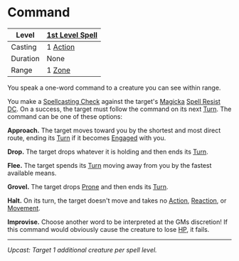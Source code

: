 # Command

| Level    | [1st Level Spell](1st%20Level%20Spells.md)               |
| -------- | --------------------------------------------------------------------- |
| Casting  | 1 [Action](../../../../Game%20Procedures/Core%20Procedures/Action.md) |
| Duration | None                                                                  |
| Range    | 1 [Zone](../../../../Game%20Procedures/Core%20Procedures/Zone.md)     |

You speak a one-word command to a creature you can see within range.

You make a [Spellcasting Check](../../../Spellcasting/Spellcasting%20Check.md) against the target's [Magicka](../../../../Player%20Characters/Attributes/Magicka.md) [Spell Resist DC](../../Spell%20Resist%20DC.md). On a success, the target must follow the command on its next [Turn](../../../../Game%20Procedures/Core%20Procedures/Turn.md). The command can be one of these options:

**Approach.** The target moves toward you by the shortest and most direct route, ending its [Turn](../../../../Game%20Procedures/Core%20Procedures/Turn.md) if it becomes [Engaged](../../../../Game%20Procedures/Conditions/Engaged.md) with you.

**Drop.** The target drops whatever it is holding and then ends its [Turn](../../../../Game%20Procedures/Core%20Procedures/Turn.md).

**Flee.** The target spends its [Turn](../../../../Game%20Procedures/Core%20Procedures/Turn.md) moving away from you by the fastest available means.

**Grovel.** The target drops [Prone](../../../../Game%20Procedures/Conditions/Prone.md) and then ends its [Turn](../../../../Game%20Procedures/Core%20Procedures/Turn.md).

**Halt.** On its turn, the target doesn't move and takes no [Action](../../../../Game%20Procedures/Core%20Procedures/Action.md), [Reaction](../../../../Game%20Procedures/Combat/Reaction.md), or [Movement](../../../../Game%20Procedures/Combat/Movement.md).

**Improvise.** Choose another word to be interpreted at the GMs discretion! If this command would obviously cause the creature to lose [HP](../../../../Player%20Characters/Point%20Pools/Health%20Points.md), it fails.

---
*Upcast: Target 1 additional creature per spell level.*
